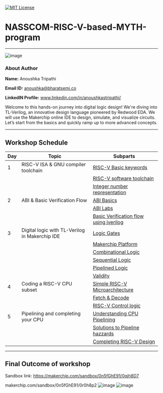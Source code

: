 [![MIT License](https://img.shields.io/badge/License-MIT-green.svg)](https://choosealicense.com/licenses/mit/)

# NASSCOM-RISC-V-based-MYTH-program

---
![image](https://github.com/user-attachments/assets/42b767e9-1c74-48ed-a57a-872861d16ed9)

### About Author

**Name:** Anoushka Tripathi

**Email ID:** anoushka@bharatsemi.co

**LinkedIN Profile:** www.linkedin.com/in/anoushkastripathi/

Welcome to this hands-on journey into digital logic design! We're diving into TL-Verilog, an innovative design language pioneered by Redwood EDA. We will use the Makerchip online IDE to design, simulate, and visualize circuits. Let’s start from the basics and quickly ramp up to more advanced concepts.

---
## Workshop Schedule



| Day | Topic                                    | Subparts                              |
| --- | ---------------------------------------- | ------------------------------------- |
| 1   | RISC-V ISA & GNU compiler toolchain | [RISC-V Basic keywords](https://github.com/AnoushkaTripathi/NASSCOM-RISC-V-based-MYTH-program/blob/main/riscvbasics.md) |
|     |                                          | [RISC-V software toolchain](https://github.com/AnoushkaTripathi/NASSCOM-RISC-V-based-MYTH-program/blob/main/riscvsoftware.md)      |
|     |                                          | [Integer number representation](https://github.com/AnoushkaTripathi/NASSCOM-RISC-V-based-MYTH-program/blob/main/integerrepresentation.md)       |
| 2   | ABI & Basic Verification Flow | [ABI Basics](https://github.com/AnoushkaTripathi/NASSCOM-RISC-V-based-MYTH-program/blob/main/ABIlab.md) |
|     |                                          | [ABI Labs](https://github.com/AnoushkaTripathi/NASSCOM-RISC-V-based-MYTH-program/blob/main/verification.md)      |
|     |                                          | [Basic Verification flow using iverilog](https://github.com/AnoushkaTripathi/NASSCOM-RISC-V-based-MYTH-program/blob/main/.md)       |
| 3   | Digital logic with TL-Verilog in Makerchip IDE | [Logic Gates](https://github.com/AnoushkaTripathi/NASSCOM-RISC-V-based-MYTH-program/blob/main/Logicgates.md)  |
|     |                                          | [Makerchip Platform](https://github.com/AnoushkaTripathi/NASSCOM-RISC-V-based-MYTH-program/blob/main/Makerchip_platform.md)    |
|     |                                          | [Combinational Logic](https://github.com/AnoushkaTripathi/NASSCOM-RISC-V-based-MYTH-program/blob/main/Combinational_ckts.md) |
|     |                                          | [Sequential Logic](https://github.com/AnoushkaTripathi/NASSCOM-RISC-V-based-MYTH-program/blob/main/Sequential_ckts.md) |
|     |                                          | [Pipelined Logic](https://github.com/AnoushkaTripathi/NASSCOM-RISC-V-based-MYTH-program/blob/main/pipelined_logic.md) |
|     |                                          | [Validity](https://github.com/AnoushkaTripathi/NASSCOM-RISC-V-based-MYTH-program/blob/main/Validity.md) |
| 4   | Coding a RISC-V CPU subset  | [Simple RISC-V Microarchitecture](https://github.com/AnoushkaTripathi/NASSCOM-RISC-V-based-MYTH-program/blob/main/riscvmicro.md)      |
|     |                                          | [Fetch & Decode](https://github.com/AnoushkaTripathi/NASSCOM-RISC-V-based-MYTH-program/blob/main/fetch%26decode.md) |
|     |                                          | [RISC-V Control logic](https://github.com/AnoushkaTripathi/NASSCOM-RISC-V-based-MYTH-program/blob/main/controllogic.md)      |
| 5   | Pipelining and completing your CPU | [Understanding CPU Pipelining](https://github.com/AnoushkaTripathi/NASSCOM-RISC-V-based-MYTH-program/blob/main/cpupipeline.md) |
|     |                                          | [Solutions to Pipeline hazzards](https://github.com/AnoushkaTripathi/NASSCOM-RISC-V-based-MYTH-program/blob/main/hazards.md)      |
|     |                                          | [Completing RISC-V Design](https://github.com/AnoushkaTripathi/NASSCOM-RISC-V-based-MYTH-program/blob/main/riscvfinal.md)       |

--- 
## Final Outcome of workshop
Sandbox link: https://makerchip.com/sandbox/0n5fGhE91/0qjh8D7

makerchip.com/sandbox/0n5fGhE91/0r0h8p2
![image](https://github.com/user-attachments/assets/ee21e6b2-6e83-481b-a3df-f438ae076224)
![image](https://github.com/user-attachments/assets/75981f8e-f825-4b84-96ab-de02d5e39a7b)


